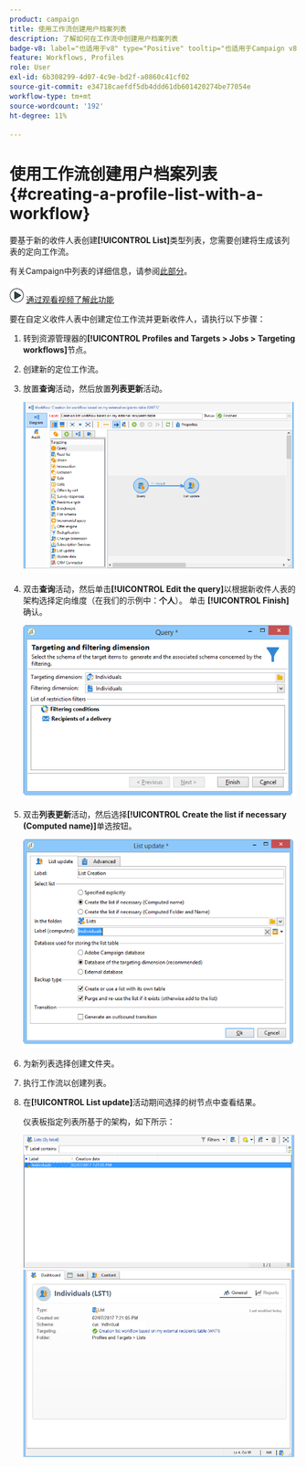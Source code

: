 ```yaml
---
product: campaign
title: 使用工作流创建用户档案列表
description: 了解如何在工作流中创建用户档案列表
badge-v8: label="也适用于v8" type="Positive" tooltip="也适用于Campaign v8"
feature: Workflows, Profiles
role: User
exl-id: 6b308299-4d07-4c9e-bd2f-a0860c41cf02
source-git-commit: e34718caefdf5db4ddd61db601420274be77054e
workflow-type: tm+mt
source-wordcount: '192'
ht-degree: 11%

---
```


# 使用工作流创建用户档案列表{#creating-a-profile-list-with-a-workflow}


要基于新的收件人表创建&#x200B;**[!UICONTROL List]**&#x200B;类型列表，您需要创建将生成该列表的定向工作流。

有关Campaign中列表的详细信息，请参阅[此部分](../../platform/using/creating-and-managing-lists.md#about-lists-in-adobe-campaign)。

![](assets/do-not-localize/how-to-video.png) [通过观看视频了解此功能](../../platform/using/creating-and-managing-lists.md#create-list-in-a-wf-video)

要在自定义收件人表中创建定位工作流并更新收件人，请执行以下步骤：

1. 转到资源管理器的&#x200B;**[!UICONTROL Profiles and Targets > Jobs > Targeting workflows]**&#x200B;节点。
1. 创建新的定位工作流。
1. 放置&#x200B;**查询**&#x200B;活动，然后放置&#x200B;**列表更新**&#x200B;活动。

   ![](assets/mapping_create_list_workflow01.png)

1. 双击&#x200B;**查询**&#x200B;活动，然后单击&#x200B;**[!UICONTROL Edit the query]**&#x200B;以根据新收件人表的架构选择定向维度（在我们的示例中：**个人**）。 单击 **[!UICONTROL Finish]** 确认。

   ![](assets/mapping_create_list_workflow03.png)

1. 双击&#x200B;**列表更新**&#x200B;活动，然后选择&#x200B;**[!UICONTROL Create the list if necessary (Computed name)]**&#x200B;单选按钮。

   ![](assets/mapping_create_list_workflow02.png)

1. 为新列表选择创建文件夹。
1. 执行工作流以创建列表。
1. 在&#x200B;**[!UICONTROL List update]**&#x200B;活动期间选择的树节点中查看结果。

   仪表板指定列表所基于的架构，如下所示：

   ![](assets/mapping_list_view.png)
